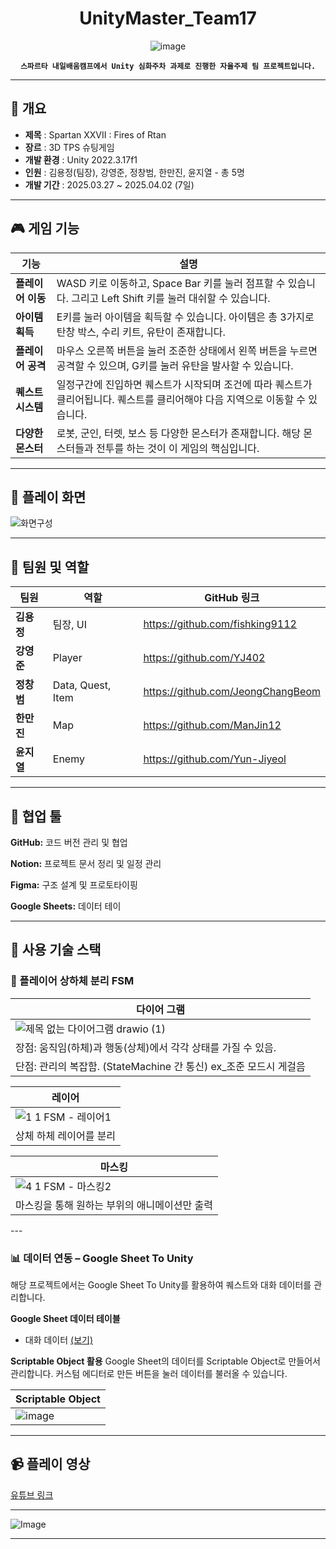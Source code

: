 
<div align="center">

# UnityMaster_Team17
  
![image](https://github.com/user-attachments/assets/1164d6c4-dbd9-4c86-8df0-396a8d611047)

**`스파르타 내일배움캠프에서 Unity 심화주차 과제로 진행한 자율주제 팀 프로젝트입니다.`**

</div>

---

## 📝 개요

* **제목** : Spartan XXVII : Fires of Rtan
* **장르** : 3D TPS 슈팅게임
* **개발 환경** : Unity 2022.3.17f1
* **인원** : 김용정(팀장), 강영준, 정창범, 한만진, 윤지열 - 총 5명
* **개발 기간** : 2025.03.27 ~ 2025.04.02 (7일)

---

## 🎮 게임 기능

| 기능 | 설명 |
|---|---|
|**플레이어 이동**|WASD 키로 이동하고, Space Bar 키를 눌러 점프할 수 있습니다. 그리고 Left Shift 키를 눌러 대쉬할 수 있습니다.|
|**아이템 획득**|E키를 눌러 아이템을 획득할 수 있습니다. 아이템은 총 3가지로 탄창 박스, 수리 키트, 유탄이 존재합니다.|
|**플레이어 공격**|마우스 오른쪽 버튼을 눌러 조준한 상태에서 왼쪽 버튼을 누르면 공격할 수 있으며, G키를 눌러 유탄을 발사할 수 있습니다.|
|**퀘스트 시스템**|일정구간에 진입하면 퀘스트가 시작되며 조건에 따라 퀘스트가 클리어됩니다. 퀘스트를 클리어해야 다음 지역으로 이동할 수 있습니다.|
|**다양한 몬스터**|로봇, 군인, 터렛, 보스 등 다양한 몬스터가 존재합니다. 해당 몬스터들과 전투를 하는 것이 이 게임의 핵심입니다.|

---

## 📸 플레이 화면

![화면구성](https://github.com/user-attachments/assets/5de8f87c-c752-4bc7-b382-a7a76671f772)

---

## 👥 팀원 및 역할


|팀원|역할|GitHub 링크|
|---|---|---|
|**김용정**|팀장, UI|https://github.com/fishking9112|
|**강영준**|Player|https://github.com/YJ402|
|**정창범**|Data, Quest, Item|https://github.com/JeongChangBeom|
|**한만진**|Map|https://github.com/ManJin12|
|**윤지열**|Enemy|https://github.com/Yun-Jiyeol|

--- 

## 🤝 협업 툴

**GitHub:** 코드 버전 관리 및 협업

**Notion:** 프로젝트 문서 정리 및 일정 관리

**Figma:** 구조 설계 및 프로토타이핑

**Google Sheets:** 데이터 테이

---

## 🔧 사용 기술 스택  


### 🚶 플레이어 상하체 분리 FSM
<div align="center">
  
|다이어 그램|
|---|
|![제목 없는 다이어그램 drawio (1)](https://github.com/user-attachments/assets/08de4312-917d-4658-9c73-04199cf3eaa8)|
|장점: 움직임(하체)과 행동(상체)에서 각각 상태를 가질 수 있음.|
|단점: 관리의 복잡함. (StateMachine 간 통신) ex_조준 모드시 게걸음|

|레이어|
|---|
|![1  1  FSM - 레이어1](https://github.com/user-attachments/assets/ed92cfe4-cb15-41a6-8013-ae80cd48a4ec)|
|상체 하체 레이어를 분리|

|마스킹|
|---|
|![4  1  FSM - 마스킹2](https://github.com/user-attachments/assets/6f0a3f3b-0289-490d-8aee-eac0f95a0575)|
|마스킹을 통해 원하는 부위의 애니메이션만 출력|

</div>
---

### 📊 데이터 연동 – Google Sheet To Unity

해당 프로젝트에서는 Google Sheet To Unity를 활용하여 퀘스트와 대화 데이터를 관리합니다.

**Google Sheet 데이터 테이블**
- 대화 데이터 [(보기)](https://docs.google.com/spreadsheets/d/1v_nkmbO8MzXts1qLHKEclOda4oLwR9PBHfJRSuYwYRE/edit?gid=0#gid=0)

**Scriptable Object 활용**
Google Sheet의 데이터를 Scriptable Object로 만들어서 관리합니다. 커스텀 에디터로 만든 버튼을 눌러 데이터를 불러올 수 있습니다.

<div align="center">

|Scriptable Object|
|---|
|![image](https://github.com/user-attachments/assets/726c19d0-802a-429c-8558-02d0eb853d1b)|

</div>

---

## 📹 플레이 영상

[유튜브 링크](https://youtu.be/uby08K4Ww8U)

---


![Image](https://github.com/user-attachments/assets/3bc771db-eb3b-4f06-9c31-491d14bbf143)




---
